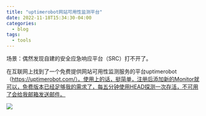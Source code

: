 ```yaml
---
title: "uptimerobot网站可用性监测平台"
date: 2022-11-18T15:34:30-04:00
categories:
  - blog
tags:
  - tools
---
```


场景：偶然发现自建的安全应急响应平台（SRC）打不开了。

在互联网上找到了一个免费提供网站可用性监测服务的平台uptimerobot（https://uptimerobot.com/）。使用上的话，挺简单，注册后添加新的Monitor就可以，免费版本已经足够我的需求了，每五分钟使用HEAD探测一次存活，不可用了会给我邮箱发送邮件。

![](20221118095335.png)
